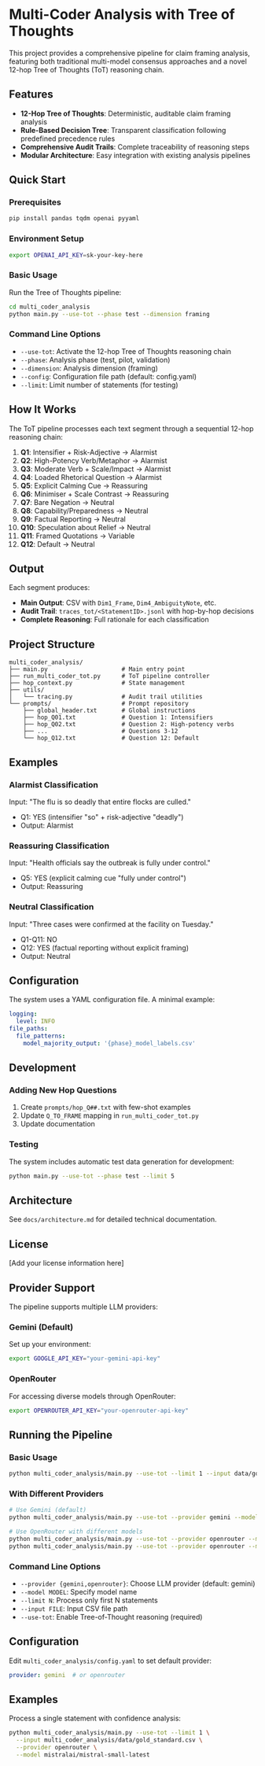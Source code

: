 # Multi-Coder Analysis with Tree of Thoughts

This project provides a comprehensive pipeline for claim framing analysis, featuring both traditional multi-model consensus approaches and a novel 12-hop Tree of Thoughts (ToT) reasoning chain.

## Features

- **12-Hop Tree of Thoughts**: Deterministic, auditable claim framing analysis
- **Rule-Based Decision Tree**: Transparent classification following predefined precedence rules
- **Comprehensive Audit Trails**: Complete traceability of reasoning steps
- **Modular Architecture**: Easy integration with existing analysis pipelines

## Quick Start

### Prerequisites

```bash
pip install pandas tqdm openai pyyaml
```

### Environment Setup

```bash
export OPENAI_API_KEY=sk-your-key-here
```

### Basic Usage

Run the Tree of Thoughts pipeline:

```bash
cd multi_coder_analysis
python main.py --use-tot --phase test --dimension framing
```

### Command Line Options

- `--use-tot`: Activate the 12-hop Tree of Thoughts reasoning chain
- `--phase`: Analysis phase (test, pilot, validation)
- `--dimension`: Analysis dimension (framing)
- `--config`: Configuration file path (default: config.yaml)
- `--limit`: Limit number of statements (for testing)

## How It Works

The ToT pipeline processes each text segment through a sequential 12-hop reasoning chain:

1. **Q1**: Intensifier + Risk-Adjective → Alarmist
2. **Q2**: High-Potency Verb/Metaphor → Alarmist  
3. **Q3**: Moderate Verb + Scale/Impact → Alarmist
4. **Q4**: Loaded Rhetorical Question → Alarmist
5. **Q5**: Explicit Calming Cue → Reassuring
6. **Q6**: Minimiser + Scale Contrast → Reassuring
7. **Q7**: Bare Negation → Neutral
8. **Q8**: Capability/Preparedness → Neutral
9. **Q9**: Factual Reporting → Neutral
10. **Q10**: Speculation about Relief → Neutral
11. **Q11**: Framed Quotations → Variable
12. **Q12**: Default → Neutral

## Output

Each segment produces:

- **Main Output**: CSV with `Dim1_Frame`, `Dim4_AmbiguityNote`, etc.
- **Audit Trail**: `traces_tot/<StatementID>.jsonl` with hop-by-hop decisions
- **Complete Reasoning**: Full rationale for each classification

## Project Structure

```
multi_coder_analysis/
├── main.py                     # Main entry point
├── run_multi_coder_tot.py      # ToT pipeline controller
├── hop_context.py              # State management
├── utils/
│   └── tracing.py              # Audit trail utilities
└── prompts/                    # Prompt repository
    ├── global_header.txt       # Global instructions
    ├── hop_Q01.txt             # Question 1: Intensifiers
    ├── hop_Q02.txt             # Question 2: High-potency verbs
    ├── ...                     # Questions 3-12
    └── hop_Q12.txt             # Question 12: Default
```

## Examples

### Alarmist Classification
Input: "The flu is so deadly that entire flocks are culled."
- Q1: YES (intensifier "so" + risk-adjective "deadly")
- Output: Alarmist

### Reassuring Classification  
Input: "Health officials say the outbreak is fully under control."
- Q5: YES (explicit calming cue "fully under control")
- Output: Reassuring

### Neutral Classification
Input: "Three cases were confirmed at the facility on Tuesday."
- Q1-Q11: NO
- Q12: YES (factual reporting without explicit framing)
- Output: Neutral

## Configuration

The system uses a YAML configuration file. A minimal example:

```yaml
logging:
  level: INFO
file_paths:
  file_patterns:
    model_majority_output: '{phase}_model_labels.csv'
```

## Development

### Adding New Hop Questions

1. Create `prompts/hop_Q##.txt` with few-shot examples
2. Update `Q_TO_FRAME` mapping in `run_multi_coder_tot.py`
3. Update documentation

### Testing

The system includes automatic test data generation for development:

```bash
python main.py --use-tot --phase test --limit 5
```

## Architecture

See `docs/architecture.md` for detailed technical documentation.

## License

[Add your license information here]

## Provider Support

The pipeline supports multiple LLM providers:

### Gemini (Default)
Set up your environment:
```bash
export GOOGLE_API_KEY="your-gemini-api-key"
```

### OpenRouter
For accessing diverse models through OpenRouter:
```bash
export OPENROUTER_API_KEY="your-openrouter-api-key"
```

## Running the Pipeline

### Basic Usage
```bash
python multi_coder_analysis/main.py --use-tot --limit 1 --input data/gold_standard.csv
```

### With Different Providers
```bash
# Use Gemini (default)
python multi_coder_analysis/main.py --use-tot --provider gemini --model models/gemini-2.0-flash

# Use OpenRouter with different models  
python multi_coder_analysis/main.py --use-tot --provider openrouter --model mistralai/mistral-small-latest
python multi_coder_analysis/main.py --use-tot --provider openrouter --model anthropic/claude-3-haiku
```

### Command Line Options
- `--provider {gemini,openrouter}`: Choose LLM provider (default: gemini)
- `--model MODEL`: Specify model name
- `--limit N`: Process only first N statements  
- `--input FILE`: Input CSV file path
- `--use-tot`: Enable Tree-of-Thought reasoning (required)

## Configuration

Edit `multi_coder_analysis/config.yaml` to set default provider:
```yaml
provider: gemini  # or openrouter
```

## Examples

Process a single statement with confidence analysis:
```bash
python multi_coder_analysis/main.py --use-tot --limit 1 \
  --input multi_coder_analysis/data/gold_standard.csv \
  --provider openrouter \
  --model mistralai/mistral-small-latest
``` 